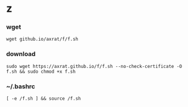 # z

### wget
```
wget github.io/axrat/f/f.sh
```
### download
```
sudo wget https://axrat.github.io/f/f.sh --no-check-certificate -O f.sh && sudo chmod +x f.sh
```
### ~/.bashrc
```
[ -e /f.sh ] && source /f.sh
```
